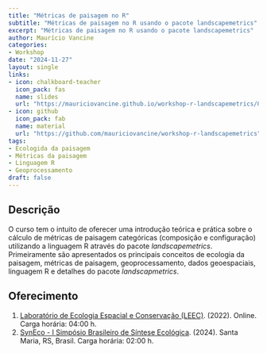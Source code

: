 ```yaml
---
title: "Métricas de paisagem no R"
subtitle: "Métricas de paisagem no R usando o pacote landscapemetrics"
excerpt: "Métricas de paisagem no R usando o pacote landscapemetrics"
author: Maurício Vancine
categories:
- Workshop 
date: "2024-11-27" 
layout: single
links:
- icon: chalkboard-teacher
  icon_pack: fas
  name: slides
  url: "https://mauriciovancine.github.io/workshop-r-landscapemetrics/01_slides/slides.html#/"
- icon: github
  icon_pack: fab
  name: material
  url: "https://github.com/mauriciovancine/workshop-r-landscapemetrics"
tags:
- Ecologida da paisagem
- Métricas da paisagem
- Linguagem R
- Geoprocessamento
draft: false
---
```


## Descrição

O curso tem o intuito de oferecer uma introdução teórica e prática sobre o cálculo de métricas de paisagem categóricas (composição e configuração) utilizando a linguagem R através do pacote *landscapemetrics*. Primeiramente são apresentados os principais conceitos de ecologia da paisagem, métricas de paisagem, geoprocessamento, dados geoespaciais, linguagem R e detalhes do pacote *landscapmetrics*.

## Oferecimento

1. [Laboratório de Ecologia Espacial e Conservação (LEEC)](https://leec.eco.br). (2022). Online. Carga horária: 04:00 h. 
2. [SynEco - I Simpósio Brasileiro de Síntese Ecológica](https://reefsyn.weebly.com/syneco.html). (2024). Santa Maria, RS, Brasil. Carga horária: 02:00 h. 
